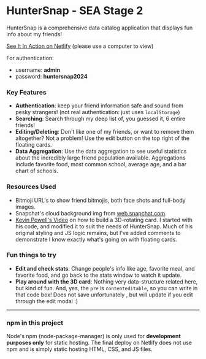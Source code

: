 # HunterSnap - SEA Stage 2
HunterSnap is a comprehensive data catalog application that displays fun info about my friends!

[See It In Action on Netlify](https://glittering-faun-b6f4ab.netlify.app/ "See It In Action") (please use a computer to view)

For authentication:
- username: **admin**
- password: **huntersnap2024**

### Key  Features
- **Authentication**: keep your friend information safe and sound from pesky strangers! (not real authentication: just uses `localStorage`)
- **Searching**: Search through my deep list of, you guessed it, 6 entire friends!
- **Editing/Deleting**: Don't like one of my friends, or want to remove them altogether? Not a problem! Use the edit button on the top right of the floating cards.
- **Data Aggregation**: Use the data aggregation to see useful statistics about the incredibly large friend population available. Aggregations include favorite food, most common school, average age, and a bar chart of schools.

### Resources Used
- Bitmoji URL's to show friend bitmojis, both face shots and full-body images.
- Snapchat's cloud background img from [web.snapchat.com](https://web.snapchat.com "web.snapchat.com").
- [Kevin Powell's Video](https://www.youtube.com/watch?v=Z-3tPXf9a7M "Kevin Powell's Video") on how to build a 3D-rotating card. I started with his code, and modified it to suit the needs of HunterSnap. Much of his original styling and JS logic remains, but I've added comments to demonstrate I know exactly what's going on with floating cards.

### Fun things to try
- **Edit and check stats**: Change people's info like age, favorite meal, and favorite food, and go back to the stats window to watch it update.
- **Play around with the 3D card**: Nothing very data-structure related here, but kind of fun. And, yes, the `pre` is `contenteditable`, so you can write in that code box! Does not save unfortunately , but will update if you edit through the edit modal :)

---
### npm in this project
Node's npm (node-package-manager) is only used for **development purposes only** for static hosting. The final deploy on Netlify does not use npm and is simply static hosting HTML, CSS, and JS files.
